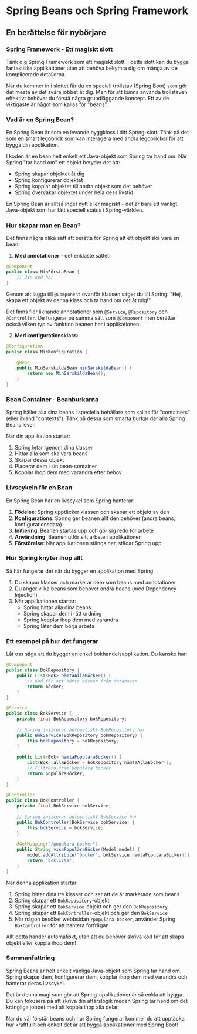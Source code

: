 # Spring Beans och Spring Framework
## En berättelse för nybörjare

### Spring Framework - Ett magiskt slott

Tänk dig Spring Framework som ett magiskt slott. I detta slott kan du bygga fantastiska applikationer utan att behöva bekymra dig om många av de komplicerade detaljerna.

När du kommer in i slottet får du en speciell trollstav (Spring Boot) som gör det mesta av det svåra jobbet åt dig. Men för att kunna använda trollstaven effektivt behöver du förstå några grundläggande koncept. Ett av de viktigaste är något som kallas för "beans".

### Vad är en Spring Bean?

En Spring Bean är som en levande byggkloss i ditt Spring-slott. Tänk på det som en smart legobrick som kan interagera med andra legobrickor för att bygga din applikation.

I koden är en bean helt enkelt ett Java-objekt som Spring tar hand om. När Spring "tar hand om" ett objekt betyder det att:

- Spring skapar objektet åt dig
- Spring konfigurerar objektet
- Spring kopplar objektet till andra objekt som det behöver
- Spring övervakar objektet under hela dess livstid

En Spring Bean är alltså inget nytt eller magiskt - det är bara ett vanligt Java-objekt som har fått speciell status i Spring-världen.

### Hur skapar man en Bean?

Det finns några olika sätt att berätta för Spring att ett objekt ska vara en bean:

1. **Med annotationer** - det enklaste sättet:
```java
@Component
public class MinFörstaBean {
    // Din kod här
}
```

Genom att lägga till `@Component` ovanför klassen säger du till Spring: "Hej, skapa ett objekt av denna klass och ta hand om det åt mig!"

Det finns fler liknande annotationer som `@Service`, `@Repository` och `@Controller`. De fungerar på samma sätt som `@Component` men berättar också vilken typ av funktion beanen har i applikationen.

2. **Med konfigurationsklass**:
```java
@Configuration
public class MinKonfiguration {
    
    @Bean
    public MinSärskildaBean minSärskildaBean() {
        return new MinSärskildaBean();
    }
}
```

### Bean Container - Beanburkarna

Spring håller alla sina beans i speciella behållare som kallas för "containers" (eller ibland "contexts"). Tänk på dessa som smarta burkar där alla Spring Beans lever.

När din applikation startar:

1. Spring letar igenom dina klasser
2. Hittar alla som ska vara beans
3. Skapar dessa objekt
4. Placerar dem i sin bean-container
5. Kopplar ihop dem med varandra efter behov

### Livscykeln för en Bean

En Spring Bean har en livscykel som Spring hanterar:

1. **Födelse**: Spring upptäcker klassen och skapar ett objekt av den
2. **Konfigurations**: Spring ger beanen allt den behöver (andra beans, konfigurationsdata)
3. **Initiering**: Beanen startas upp och gör sig redo för arbete
4. **Användning**: Beanen utför sitt arbete i applikationen
5. **Förstörelse**: När applikationen stängs ner, städar Spring upp

### Hur Spring knyter ihop allt

Så här fungerar det när du bygger en applikation med Spring:

1. Du skapar klasser och markerar dem som beans med annotationer
2. Du anger vilka beans som behöver andra beans (med Dependency Injection)
3. När applikationen startar:
   - Spring hittar alla dina beans
   - Spring skapar dem i rätt ordning
   - Spring kopplar ihop dem med varandra
   - Spring låter dem börja arbeta

### Ett exempel på hur det fungerar

Låt oss säga att du bygger en enkel bokhandelsapplikation. Du kanske har:

```java
@Component
public class BokRepository {
    public List<Bok> hämtaAllaBöcker() {
        // Kod för att hämta böcker från databasen
        return böcker;
    }
}

@Service
public class BokService {
    private final BokRepository bokRepository;
    
    // Spring injicerar automatiskt BokRepository här
    public BokService(BokRepository bokRepository) {
        this.bokRepository = bokRepository;
    }
    
    public List<Bok> hämtaPopuläraBöcker() {
        List<Bok> allaBöcker = bokRepository.hämtaAllaBöcker();
        // Filtrera fram populära böcker
        return populäraBöcker;
    }
}

@Controller
public class BokController {
    private final BokService bokService;
    
    // Spring injicerar automatiskt BokService här
    public BokController(BokService bokService) {
        this.bokService = bokService;
    }
    
    @GetMapping("/populara-bocker")
    public String visaPopuläraBöcker(Model model) {
        model.addAttribute("böcker", bokService.hämtaPopuläraBöcker());
        return "boklista";
    }
}
```

När denna applikation startar:

1. Spring hittar dina tre klasser och ser att de är markerade som beans
2. Spring skapar ett `BokRepository`-objekt
3. Spring skapar ett `BokService`-objekt och ger den `BokRepository`
4. Spring skapar ett `BokController`-objekt och ger den `BokService`
5. När någon besöker webbsidan `/populara-bocker`, använder Spring `BokController` för att hantera förfrågan

Allt detta händer automatiskt, utan att du behöver skriva kod för att skapa objekt eller koppla ihop dem!

### Sammanfattning

Spring Beans är helt enkelt vanliga Java-objekt som Spring tar hand om. Spring skapar dem, konfigurerar dem, kopplar ihop dem med varandra och hanterar deras livscykel.

Det är denna magi som gör att Spring-applikationer är så enkla att bygga. Du kan fokusera på att skriva din affärslogik medan Spring tar hand om det krångliga jobbet med att koppla ihop alla delar.

När du väl förstår beans och hur Spring fungerar kommer du att upptäcka hur kraftfullt och enkelt det är att bygga applikationer med Spring Boot!

